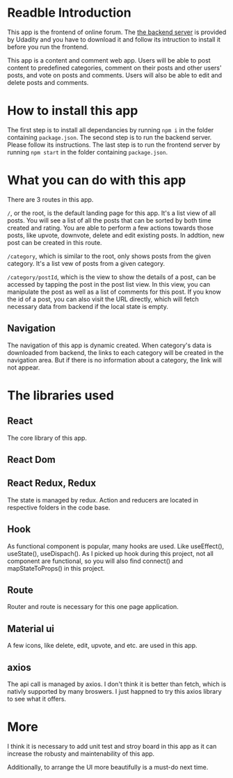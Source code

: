 # Readble Introduction
This app is the frontend of online forum. The [the backend server](https://github.com/udacity/reactnd-project-readable-starter) is provided by Udadity and you have to download it and follow its intruction to install it before you run the frontend. 

This app is a content and comment web app. Users will be able to post content to predefined categories, comment on their posts and other users' posts, and vote on posts and comments. Users will also be able to edit and delete posts and comments.

# How to install this app
The first step is to install all dependancies by running `npm i` in the folder containing `package.json`.
The second step is to run the backend server. Please follow its instructions.
The last step is to run the frontend server by running `npm start` in the folder containing `package.json`.

# What you can do with this app
There are 3 routes in this app.

`/`, or the root, is the default landing page for this app. It's a list view of all posts. You will see a list of all the posts that can be sorted by both time created and rating. You are able to perform a few actions towards those posts, like upvote, downvote, delete and edit existing posts. In addtion, new post can be created in this route.

`/category`, which is similar to the root, only shows posts from the given category. It's a list vew of posts from a given category.

`/category/postId`, which is the view to show the details of a post, can be accessed by tapping the post in the post list view. In this view, you can manipulate the post as well as a list of comments for this post. If you know the id of a post, you can also visit the URL directly, which will fetch necessary data from backend if the local state is empty.

## Navigation
The navigation of this app is dynamic created. When category's data is downloaded from backend, the links to each category will be created in the navigation area. But if there is no information about a category, the link will not appear.

# The libraries used 
## React
The core library of this app.
## React Dom

## React Redux, Redux
The state is managed by redux. Action and reducers are located in respective folders in the code base.
## Hook
As functional component is popular, many hooks are used. Like useEffect(), useState(), useDispach().
As I picked up hook during this project, not all component are functional, so you will also find connect() and mapStateToProps() in this project.
## Route
Router and route is necessary for this one page application.
## Material ui
A few icons, like delete, edit, upvote, and etc. are used in this app. 

## axios
The api call is managed by axios. I don't think it is better than fetch, which is nativly supported by many broswers. I just happned to try this axios library to see what it offers.

# More
I think it is necessary to add unit test and stroy board in this app as it can increase the robusty and maintenability of this app.

Additionally, to arrange the UI more beautifully is a must-do next time.
